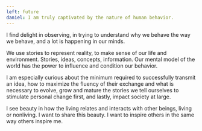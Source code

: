 ```yaml
---
left: future
daniel: I am truly captivated by the nature of human behavior.
---
```

I find delight in observing, in trying to understand why we behave the way we behave, and a lot is happening in our minds.

We use stories to represent reality, to make sense of our life and environment. Stories, ideas, concepts, information. Our mental model of the world has the power to influence and condition our behavior. 

I am especially curious about the minimum required to successfully transmit an idea, how to maximize the fluency of their exchange and what is necessary to evolve, grow and mature the stories we tell ourselves to stimulate personal change first, and lastly, impact society at large.

I see beauty in how the living relates and interacts with other beings, living or nonliving. I want to share this beauty. I want to inspire others in the same way others inspire me. 